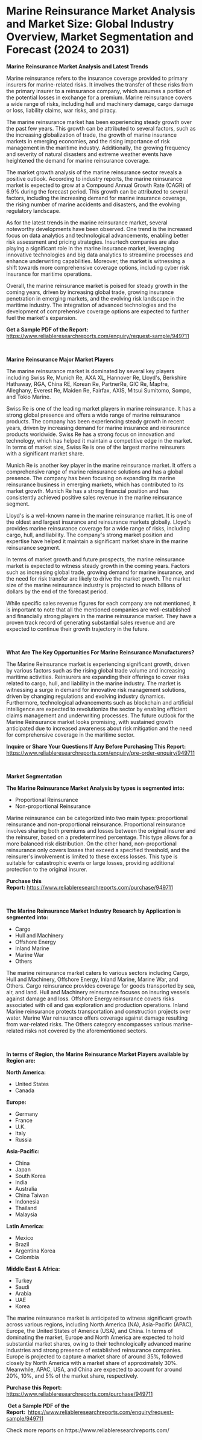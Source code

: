 <p><h1>Marine Reinsurance Market Analysis and Market Size: Global Industry Overview, Market Segmentation and Forecast (2024 to 2031)</h1></p><p><strong>Marine Reinsurance Market Analysis and Latest Trends</strong></p>
<p><p>Marine reinsurance refers to the insurance coverage provided to primary insurers for marine-related risks. It involves the transfer of these risks from the primary insurer to a reinsurance company, which assumes a portion of the potential losses in exchange for a premium. Marine reinsurance covers a wide range of risks, including hull and machinery damage, cargo damage or loss, liability claims, war risks, and piracy.</p><p>The marine reinsurance market has been experiencing steady growth over the past few years. This growth can be attributed to several factors, such as the increasing globalization of trade, the growth of marine insurance markets in emerging economies, and the rising importance of risk management in the maritime industry. Additionally, the growing frequency and severity of natural disasters and extreme weather events have heightened the demand for marine reinsurance coverage.</p><p>The market growth analysis of the marine reinsurance sector reveals a positive outlook. According to industry reports, the marine reinsurance market is expected to grow at a Compound Annual Growth Rate (CAGR) of 6.9% during the forecast period. This growth can be attributed to several factors, including the increasing demand for marine insurance coverage, the rising number of marine accidents and disasters, and the evolving regulatory landscape.</p><p>As for the latest trends in the marine reinsurance market, several noteworthy developments have been observed. One trend is the increased focus on data analytics and technological advancements, enabling better risk assessment and pricing strategies. Insurtech companies are also playing a significant role in the marine insurance market, leveraging innovative technologies and big data analytics to streamline processes and enhance underwriting capabilities. Moreover, the market is witnessing a shift towards more comprehensive coverage options, including cyber risk insurance for maritime operations.</p><p>Overall, the marine reinsurance market is poised for steady growth in the coming years, driven by increasing global trade, growing insurance penetration in emerging markets, and the evolving risk landscape in the maritime industry. The integration of advanced technologies and the development of comprehensive coverage options are expected to further fuel the market's expansion.</p></p>
<p><strong>Get a Sample PDF of the Report:&nbsp;</strong> <a href="https://www.reliableresearchreports.com/enquiry/request-sample/949711">https://www.reliableresearchreports.com/enquiry/request-sample/949711</a></p>
<p>&nbsp;</p>
<p><strong>Marine Reinsurance Major Market Players</strong></p>
<p><p>The marine reinsurance market is dominated by several key players including Swiss Re, Munich Re, AXA XL, Hannover Re, Lloyd's, Berkshire Hathaway, RGA, China RE, Korean Re, PartnerRe, GIC Re, Mapfre, Alleghany, Everest Re, Maiden Re, Fairfax, AXIS, Mitsui Sumitomo, Sompo, and Tokio Marine.</p><p>Swiss Re is one of the leading market players in marine reinsurance. It has a strong global presence and offers a wide range of marine reinsurance products. The company has been experiencing steady growth in recent years, driven by increasing demand for marine insurance and reinsurance products worldwide. Swiss Re has a strong focus on innovation and technology, which has helped it maintain a competitive edge in the market. In terms of market size, Swiss Re is one of the largest marine reinsurers with a significant market share.</p><p>Munich Re is another key player in the marine reinsurance market. It offers a comprehensive range of marine reinsurance solutions and has a global presence. The company has been focusing on expanding its marine reinsurance business in emerging markets, which has contributed to its market growth. Munich Re has a strong financial position and has consistently achieved positive sales revenue in the marine reinsurance segment.</p><p>Lloyd's is a well-known name in the marine reinsurance market. It is one of the oldest and largest insurance and reinsurance markets globally. Lloyd's provides marine reinsurance coverage for a wide range of risks, including cargo, hull, and liability. The company's strong market position and expertise have helped it maintain a significant market share in the marine reinsurance segment.</p><p>In terms of market growth and future prospects, the marine reinsurance market is expected to witness steady growth in the coming years. Factors such as increasing global trade, growing demand for marine insurance, and the need for risk transfer are likely to drive the market growth. The market size of the marine reinsurance industry is projected to reach billions of dollars by the end of the forecast period.</p><p>While specific sales revenue figures for each company are not mentioned, it is important to note that all the mentioned companies are well-established and financially strong players in the marine reinsurance market. They have a proven track record of generating substantial sales revenue and are expected to continue their growth trajectory in the future.</p></p>
<p>&nbsp;</p>
<p><strong>What Are The Key Opportunities For Marine Reinsurance Manufacturers?</strong></p>
<p><p>The Marine Reinsurance market is experiencing significant growth, driven by various factors such as the rising global trade volume and increasing maritime activities. Reinsurers are expanding their offerings to cover risks related to cargo, hull, and liability in the marine industry. The market is witnessing a surge in demand for innovative risk management solutions, driven by changing regulations and evolving industry dynamics. Furthermore, technological advancements such as blockchain and artificial intelligence are expected to revolutionize the sector by enabling efficient claims management and underwriting processes. The future outlook for the Marine Reinsurance market looks promising, with sustained growth anticipated due to increased awareness about risk mitigation and the need for comprehensive coverage in the maritime sector.</p></p>
<p><strong>Inquire or Share Your Questions If Any Before Purchasing This Report:</strong> <a href="https://www.reliableresearchreports.com/enquiry/pre-order-enquiry/949711">https://www.reliableresearchreports.com/enquiry/pre-order-enquiry/949711</a></p>
<p>&nbsp;</p>
<p><strong>Market Segmentation</strong></p>
<p><strong>The Marine Reinsurance Market Analysis by types is segmented into:</strong></p>
<p><ul><li>Proportional Reinsurance</li><li>Non-proportional Reinsurance</li></ul></p>
<p><p>Marine reinsurance can be categorized into two main types: proportional reinsurance and non-proportional reinsurance. Proportional reinsurance involves sharing both premiums and losses between the original insurer and the reinsurer, based on a predetermined percentage. This type allows for a more balanced risk distribution. On the other hand, non-proportional reinsurance only covers losses that exceed a specified threshold, and the reinsurer's involvement is limited to these excess losses. This type is suitable for catastrophic events or large losses, providing additional protection to the original insurer.</p></p>
<p><strong>Purchase this Report:&nbsp;</strong><a href="https://www.reliableresearchreports.com/purchase/949711">https://www.reliableresearchreports.com/purchase/949711</a></p>
<p>&nbsp;</p>
<p><strong>The Marine Reinsurance Market Industry Research by Application is segmented into:</strong></p>
<p><ul><li>Cargo</li><li>Hull and Machinery</li><li>Offshore Energy</li><li>Inland Marine</li><li>Marine War</li><li>Others</li></ul></p>
<p><p>The marine reinsurance market caters to various sectors including Cargo, Hull and Machinery, Offshore Energy, Inland Marine, Marine War, and Others. Cargo reinsurance provides coverage for goods transported by sea, air, and land. Hull and Machinery reinsurance focuses on insuring vessels against damage and loss. Offshore Energy reinsurance covers risks associated with oil and gas exploration and production operations. Inland Marine reinsurance protects transportation and construction projects over water. Marine War reinsurance offers coverage against damage resulting from war-related risks. The Others category encompasses various marine-related risks not covered by the aforementioned sectors.</p></p>
<p>&nbsp;</p>
<p><strong>In terms of Region, the Marine Reinsurance Market Players available by Region are:</strong></p>
<p>
    <p> <strong> North America: </strong>
        <ul>
            <li>United States</li>
            <li>Canada</li>
        </ul>
        </p> 
    <p> <strong> Europe: </strong>
        <ul>
            <li>Germany</li>
            <li>France</li>
            <li>U.K.</li>
            <li>Italy</li>
            <li>Russia</li>
        </ul>
        </p> 
    <p> <strong> Asia-Pacific: </strong>
        <ul>
            <li>China</li>
            <li>Japan</li>
            <li>South Korea</li>
            <li>India</li>
            <li>Australia</li>
            <li>China Taiwan</li>
            <li>Indonesia</li>
            <li>Thailand</li>
            <li>Malaysia</li>
        </ul>
        </p> 
    <p> <strong> Latin America: </strong>
        <ul>
            <li>Mexico</li>
            <li>Brazil</li>
            <li>Argentina Korea</li>
            <li>Colombia</li>
        </ul>
        </p> 
    <p> <strong> Middle East & Africa: </strong>
        <ul>
            <li>Turkey</li>
            <li>Saudi</li>
            <li>Arabia</li>
            <li>UAE</li>
            <li>Korea</li>
        </ul>
    </p>
    </p>
<p><p>The marine reinsurance market is anticipated to witness significant growth across various regions, including North America (NA), Asia-Pacific (APAC), Europe, the United States of America (USA), and China. In terms of dominating the market, Europe and North America are expected to hold substantial market shares, owing to their technologically advanced marine industries and strong presence of established reinsurance companies. Europe is projected to capture a market share of around 35%, followed closely by North America with a market share of approximately 30%. Meanwhile, APAC, USA, and China are expected to account for around 20%, 10%, and 5% of the market share, respectively.</p></p>
<p><strong>Purchase this Report: </strong><a href="https://www.reliableresearchreports.com/purchase/949711">https://www.reliableresearchreports.com/purchase/949711</a></p>
<p>&nbsp;<strong>Get a Sample PDF of the Report:&nbsp;&nbsp;</strong><a href="https://www.reliableresearchreports.com/enquiry/request-sample/949711">https://www.reliableresearchreports.com/enquiry/request-sample/949711</a></p>
<p><strong></strong></p>
<p>Check more reports on https://www.reliableresearchreports.com/</p>